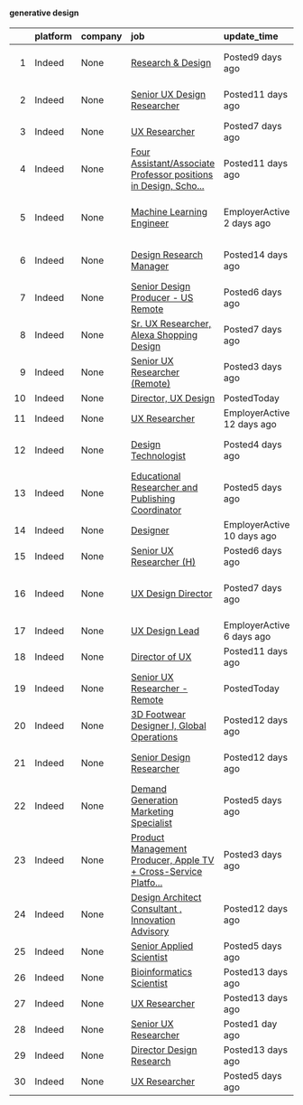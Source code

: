 

#### generative design <a name="generativedesign" />
|    | platform   | company   | job                                                                                                                                                                                                                                                                                                                                                                                                                                                                                                                                                                                                                                                                                                                                          | update_time                | location                                      |
|---:|:-----------|:----------|:---------------------------------------------------------------------------------------------------------------------------------------------------------------------------------------------------------------------------------------------------------------------------------------------------------------------------------------------------------------------------------------------------------------------------------------------------------------------------------------------------------------------------------------------------------------------------------------------------------------------------------------------------------------------------------------------------------------------------------------------|:---------------------------|:----------------------------------------------|
|  1 | Indeed     | None      | [Research & Design](https://www.indeed.com/rc/clk?jk=eaf383340d04035b&fccid=de71a49b535e21cb&vjs=3)                                                                                                                                                                                                                                                                                                                                                                                                                                                                                                                                                                                                                                          | Posted9 days ago           | San Jose, CA 95101 (North Valley area)        |
|  2 | Indeed     | None      | [Senior UX Design Researcher](https://www.indeed.com/rc/clk?jk=a1e9cc78b0302ecc&fccid=595d42593839d3a2&vjs=3)                                                                                                                                                                                                                                                                                                                                                                                                                                                                                                                                                                                                                                | Posted11 days ago          | Maplewood, MN•Temporarily Remote              |
|  3 | Indeed     | None      | [UX Researcher](https://www.indeed.com/rc/clk?jk=83668d80b19ea612&fccid=abc868702e70add5&vjs=3)                                                                                                                                                                                                                                                                                                                                                                                                                                                                                                                                                                                                                                              | Posted7 days ago           | Illinois•Remote                               |
|  4 | Indeed     | None      | [Four Assistant/Associate Professor positions in Design, Scho...](https://www.indeed.com/rc/clk?jk=fa5588ce3c60fa36&fccid=e57770fb2bd5bce7&vjs=3)                                                                                                                                                                                                                                                                                                                                                                                                                                                                                                                                                                                            | Posted11 days ago          | Fairfax, VA 22030                             |
|  5 | Indeed     | None      | [Machine Learning Engineer](https://www.indeed.com/rc/clk?jk=c6fa6c1344db67a3&fccid=a65646b69e1c184f&vjs=3)                                                                                                                                                                                                                                                                                                                                                                                                                                                                                                                                                                                                                                  | EmployerActive 2 days ago  | Sunnyvale, CA 94085 (East Murphy area)•Remote |
|  6 | Indeed     | None      | [Design Research Manager](https://www.indeed.com/rc/clk?jk=8e816676bbc7779f&fccid=288a529565129b93&vjs=3)                                                                                                                                                                                                                                                                                                                                                                                                                                                                                                                                                                                                                                    | Posted14 days ago          | New York State+1 location•Remote              |
|  7 | Indeed     | None      | [Senior Design Producer - US Remote](https://www.indeed.com/rc/clk?jk=73446b30fc2cc124&fccid=b59c38e08f82739b&vjs=3)                                                                                                                                                                                                                                                                                                                                                                                                                                                                                                                                                                                                                         | Posted6 days ago           | Waltham, MA 02451•Remote                      |
|  8 | Indeed     | None      | [Sr. UX Researcher, Alexa Shopping Design](https://www.indeed.com/rc/clk?jk=925f41aea016b573&fccid=fe2d21eef233e94a&vjs=3)                                                                                                                                                                                                                                                                                                                                                                                                                                                                                                                                                                                                                   | Posted7 days ago           | Seattle, WA+4 locations                       |
|  9 | Indeed     | None      | [Senior UX Researcher (Remote)](https://www.indeed.com/rc/clk?jk=242ed792774a0d6f&fccid=c7ca84d790c5d4e4&vjs=3)                                                                                                                                                                                                                                                                                                                                                                                                                                                                                                                                                                                                                              | Posted3 days ago           | Remote                                        |
| 10 | Indeed     | None      | [Director, UX Design](https://www.indeed.com/rc/clk?jk=e8a7a36f22dae361&fccid=5cbdaa742f7e51f3&vjs=3)                                                                                                                                                                                                                                                                                                                                                                                                                                                                                                                                                                                                                                        | PostedToday                | United States                                 |
| 11 | Indeed     | None      | [UX Researcher](https://www.indeed.com/company/Curology/jobs/Ux-Researcher-d47f6ef37756ecf1?fccid=544af407da89bfb9&vjs=3)                                                                                                                                                                                                                                                                                                                                                                                                                                                                                                                                                                                                                    | EmployerActive 12 days ago | Remote                                        |
| 12 | Indeed     | None      | [Design Technologist](https://www.indeed.com/rc/clk?jk=39bd13c74d262726&fccid=b3e1fe25ac11cbf7&vjs=3)                                                                                                                                                                                                                                                                                                                                                                                                                                                                                                                                                                                                                                        | Posted4 days ago           | Boston, MA 02210 (South Boston area)          |
| 13 | Indeed     | None      | [Educational Researcher and Publishing Coordinator](https://www.indeed.com/rc/clk?jk=bd5126824bcb9911&fccid=e5eb6959e20e3bd4&vjs=3)                                                                                                                                                                                                                                                                                                                                                                                                                                                                                                                                                                                                          | Posted5 days ago           | Boston, MA 02109 (Central area)•Remote        |
| 14 | Indeed     | None      | [Designer](https://www.indeed.com/company/eShocan-LLC/jobs/Designer-04368040780d2746?fccid=9edfd380ba835638&vjs=3)                                                                                                                                                                                                                                                                                                                                                                                                                                                                                                                                                                                                                           | EmployerActive 10 days ago | Saline, MI                                    |
| 15 | Indeed     | None      | [Senior UX Researcher (H)](https://www.indeed.com/pagead/clk?mo=r&ad=-6NYlbfkN0Dj2d0qKPEJP0fpBViK7V-TZwXvjpwqshPgAnSSx4qW-HXXrcGizybURdpbmw76F_yzbgBs8wM7oR1nBJUUsTjryVW3RLyVjCBTei6079eP32KzfUBmt6SdtjfrJysBp9Ps0GP3AFQf4OXtQ9pcukXot_kVGSixaYMtLMJEAgvTxEDs7RXlLc6xs0l8n27bBvPqTAsYnVkPEPgQ2rMX4S6r_R8SHjC-4g7l7rr-LRtpV4NLvrMAHUJ4Hh73meYRqBLo-4Wnx3IFdzysbVPVxY5Zah_MyvrnMK4niCyinJTFeyHg3FJNOiZcSn1hDPNO25otTWOFXLgMwJmL_5lNho_aOMnQpbjDr7cAmGkDcXSRY9JGREATtW0e6SfcXpD8r-4tYlqJrQUqaJtt1qvjdqzTxjxAkzKxSEdr1PLU_bnbztxIngnIHKJ2cK1Il-tiEwGVF0opD4PaVA==&p=14&fvj=0&vjs=3)                                                                                                                                                              | Posted6 days ago           | Remote                                        |
| 16 | Indeed     | None      | [UX Design Director](https://www.indeed.com/rc/clk?jk=1fbfd78e4aff5582&fccid=c9b9e477b3c84b4d&vjs=3)                                                                                                                                                                                                                                                                                                                                                                                                                                                                                                                                                                                                                                         | Posted7 days ago           | Dallas, TX 75201 (Downtown area)              |
| 17 | Indeed     | None      | [UX Design Lead](https://www.indeed.com/company/Accorian/jobs/Ux-Design-Lead-273caa2c9b8b87bb?fccid=ca9b15be2d8407a8&vjs=3)                                                                                                                                                                                                                                                                                                                                                                                                                                                                                                                                                                                                                  | EmployerActive 6 days ago  | Houston, TX                                   |
| 18 | Indeed     | None      | [Director of UX](https://www.indeed.com/rc/clk?jk=f503cac95cfd08ca&fccid=811b38d5f4770294&vjs=3)                                                                                                                                                                                                                                                                                                                                                                                                                                                                                                                                                                                                                                             | Posted11 days ago          | Orem, UT 84058                                |
| 19 | Indeed     | None      | [Senior UX Researcher - Remote](https://www.indeed.com/rc/clk?jk=8086d1ef0d2c8d47&fccid=24f8cd57633df8fb&vjs=3)                                                                                                                                                                                                                                                                                                                                                                                                                                                                                                                                                                                                                              | PostedToday                | United States•Remote                          |
| 20 | Indeed     | None      | [3D Footwear Designer I, Global Operations](https://www.indeed.com/rc/clk?jk=53fefcde927d3d49&fccid=2c62e4de04b8f952&vjs=3)                                                                                                                                                                                                                                                                                                                                                                                                                                                                                                                                                                                                                  | Posted12 days ago          | Beaverton, OR                                 |
| 21 | Indeed     | None      | [Senior Design Researcher](https://www.indeed.com/rc/clk?jk=ec04720ddbd383bd&fccid=9121b0aa3f352c59&vjs=3)                                                                                                                                                                                                                                                                                                                                                                                                                                                                                                                                                                                                                                   | Posted12 days ago          | Chicago, IL 60603 (Loop area)                 |
| 22 | Indeed     | None      | [Demand Generation Marketing Specialist](https://www.indeed.com/rc/clk?jk=6617bb03fc1d414a&fccid=75a3a5a15b202084&vjs=3)                                                                                                                                                                                                                                                                                                                                                                                                                                                                                                                                                                                                                     | Posted5 days ago           | Costa Mesa, CA 92627                          |
| 23 | Indeed     | None      | [Product Management Producer, Apple TV + Cross-Service Platfo...](https://www.indeed.com/rc/clk?jk=4707068d4a723457&fccid=c1099851e9794854&vjs=3)                                                                                                                                                                                                                                                                                                                                                                                                                                                                                                                                                                                            | Posted3 days ago           | Culver City, CA                               |
| 24 | Indeed     | None      | [Design Architect Consultant , Innovation Advisory](https://www.indeed.com/rc/clk?jk=95c0f5c58bb708ed&fccid=fe2d21eef233e94a&vjs=3)                                                                                                                                                                                                                                                                                                                                                                                                                                                                                                                                                                                                          | Posted12 days ago          | United States                                 |
| 25 | Indeed     | None      | [Senior Applied Scientist](https://www.indeed.com/rc/clk?jk=d9143879c7f2f282&fccid=734cb5a01ee60f80&vjs=3)                                                                                                                                                                                                                                                                                                                                                                                                                                                                                                                                                                                                                                   | Posted5 days ago           | Bellevue, WA                                  |
| 26 | Indeed     | None      | [Bioinformatics Scientist](https://www.indeed.com/rc/clk?jk=430ad4efbe67f807&fccid=c2aed722996a4145&vjs=3)                                                                                                                                                                                                                                                                                                                                                                                                                                                                                                                                                                                                                                   | Posted13 days ago          | Emeryville, CA                                |
| 27 | Indeed     | None      | [UX Researcher](https://www.indeed.com/company/SoundCloud/jobs/Ux-Researcher-6abeef2f0215c703?fccid=af61bf95b89c7cb2&vjs=3)                                                                                                                                                                                                                                                                                                                                                                                                                                                                                                                                                                                                                  | Posted13 days ago          | Los Angeles, CA                               |
| 28 | Indeed     | None      | [Senior UX Researcher](https://www.indeed.com/rc/clk?jk=f2b70fcf53fc056f&fccid=29efea1158b643d0&vjs=3)                                                                                                                                                                                                                                                                                                                                                                                                                                                                                                                                                                                                                                       | Posted1 day ago            | Remote                                        |
| 29 | Indeed     | None      | [Director Design Research](https://www.indeed.com/rc/clk?jk=1a212f17ffe2af6c&fccid=a3f737e511d9fc8c&vjs=3)                                                                                                                                                                                                                                                                                                                                                                                                                                                                                                                                                                                                                                   | Posted13 days ago          | Austin, TX+1 location                         |
| 30 | Indeed     | None      | [UX Researcher](https://www.indeed.com/pagead/clk?mo=r&ad=-6NYlbfkN0BDp_epf89aHDQhKpPegNJQ_ldQpEFZQsM9OcONMGxWx6pU56EKHF58QjVdAUvn2gVOsPm4R4y94I0xK6vy6XWHp2hhOLot_ZUWrYBXhDx2GKf6_prZ8ctehfmx8pWDtyDSlzwoxXlwT2TY85ood7KwdrgcjqeYZngJrDl6TljeE4jZtI3gNje1hRqRCz9oBZeC7dIjurJkF79l_ild9lS98Ogvo7WAWUHSU7kp9Ol_-VOsoVt56xz7eRM2ztvB6K41YQCqQtFmDzttrUIzMSooJWWle1edvTo5UOlFyzyBbedqsf91gPertYkXwxAbXKJSTUzfJK3Vuyk-s5iSkcX0pddr9RbLqRu5Yl-glP7F_d_NpCebFY9g2V6PfbkUl4XkPWpXv-veY2vOejdhpGyKKYWZK96rY-Wie1nKUN0NFyH5Sy0Rlvr4yu119ii00DYJaAyYz80gtgN-1ja9x6QiaJUAGp_kvWAt2xK3CEg2SWGoGZf-EMLoBblX1ICGgbIWrcD_-DO73g8W3vtoiY8emc2A-i38kwuu0eguHzwV9JC8MA_VTNncEpigBeGca-pSt69fyBMOB-hJFukvkC6tOxX-jSPrAaEuRJ515TGICmLJM8gBsqXB&p=14&fvj=0&vjs=3) | Posted5 days ago           | Seattle, WA                                   |